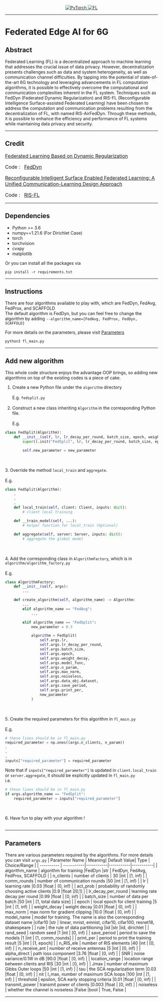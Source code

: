 <div align="center">
  <a href="https://pytorch.org/">
    <img src="https://img.shields.io/badge/PyTorch-F63939?style=for-the-badge&logo=pytorch&logoColor=white" alt="PyTorch">
  </a>
  <a href="https://en.wikipedia.org/wiki/Federated_learning">
    <img src="https://img.shields.io/badge/Federated%20Learning-3333FF?style=for-the-badge&logoColor=white" alt="FL">
  </a>
</div>

<hr/>

# Federated Edge AI for 6G

## Abstract
Federated Learning (FL) is a decentralized approach to machine learning that addresses the crucial issue of data privacy. However, decentralization presents challenges such as data and system heterogeneity, as well as communication channel difficulties. By tapping into the potential of state-of-the-art 6G technology and leveraging advancements in FL computation algorithms, it is possible to effectively overcome the computational and communication complexities inherent in the FL system. Techniques such as FedDyn (Federated Dynamic Regularization) and RIS-FL (Reconfigurable Intelligence Surface-assisted Federated Learning) have been chosen to address the computation and communication problems resulting from the decentralization of FL, with named RIS-AirFedDyn. Through these methods, it is possible to enhance the efficiency and performance of FL systems while maintaining data privacy and security.

<hr/>

## Credit
<div style="font-size:1rem">
<a href="https://arxiv.org/abs/2111.04263">
  Federated Learning Based on Dynamic Regularization
</a>
<p>
  Code :  &nbsp 
  <a href="https://github.com/AntixK/FedDyn">
     FedDyn
  </a>
</p>
<a href="https://arxiv.org/abs/2011.10282">
  Reconfigurable Intelligent Surface Enabled Federated Learning: A Unified Communication-Learning Design Approach
</a>
<p>
  Code :  &nbsp 
  <a href="https://github.com/liuhang1994/RIS-FL">
     RIS-FL
  </a>
</p>
</div>

<hr/>

## Dependencies
* Python >= 3.6
* numpy==1.21.6 (For Dirichlet Case)
* torch
* torchvision
* cvxpy
* matplotlib
  
Or you can install all the packages via
```
pip install -r requirements.txt
```

<hr/>

## Instructions
There are four algorithms available to play with, which are FedDyn, FedAvg, FedProx, and SCAFFOLD  
The default algorithm is FedDyn, but you can feel free to change the algorithm by adding ```--algorithm_name={FedAvg, FedProx, FedDyn, SCAFFOLD}```  
  
For more details on the parameters, please visit [Parameters](#parameters)
```
python3 fl_main.py
```

<hr/>

## Add new algorithm
This whole code structure enjoys the advantage OOP brings, so adding new algorithms on top of the existing codes is a piece of cake.
1. Create a new Python file under the ```algorithm``` directory
<br></br>
E.g. ```fedsplit.py```
<br></br>
2. Construct a new class inheriting ```Algorithm``` in the corresponding Python file.
<br></br>
E.g.
```python
class FedSplit(Algorithm):
    def __init__(self, lr, lr_decay_per_round, batch_size, epoch, weight_decay, model_func, n_param, max_norm, noiseless, dataset_name, save_period, print_per, new_parameter):
        super().init("FedSplit", lr, lr_decay_per_round, batch_size, epoch, weight_decay, model_func, n_param, max_norm, noiseless, dataset_name, save_period, print_per)

        self.new_parameter = new_parameter
```
<br></br>
3. Override the method ```local_train``` and ```aggregate```.
<br></br>
E.g.
```python
class FedSplit(Algorithm):
    .
    .
    .
    def local_train(self, client: Client, inputs: dict):
        # client local training

    def __train_model(self, ...):
        # helper function for local_train (Optional)

    def aggregate(self, server: Server, inputs: dict):
        # aggregate the global model
```
<br></br>
4. Add the corresponding class in ```AlgorithmFactory```, which is in ```algorithm/algorithm_factory.py```
<br></br>
E.g.
```python
class AlgorithmFactory:
    def __init__(self, args):
        ...

    def create_algorithm(self, algorithm_name) -> Algorithm:
        ...
        elif algorithm_name == "FedAvg":
            ...

        elif algorithm_name == "FedSplit":
            new_parameter = 0.3

            algorithm = FedSplit(
                self.args.lr,
                self.args.lr_decay_per_round,
                self.args.batch_size,
                self.args.epoch,
                self.args.weight_decay,
                self.args.model_func,
                self.args.n_param,
                self.args.max_norm,
                self.args.noiseless,
                self.args.data_obj.dataset,
                self.args.save_period,
                self.args.print_per,
                new_parameter
            )
```
<br></br>
5. Create the required parameters for this algorithm in ```fl_main.py```
<br></br>
E.g.
```python
# these lines should be in fl_main.py
required_parameter = np.ones((args.n_clients, n_param))
.
.
.
inputs["required_parameter"] = required_parameter
```
Note that if ```inputs["required_parameter"]``` is updated in ```client.local_train``` or ```server.aggregate```, it should be explicitly updated in ```fl_main.py```  
i.e.  
```python
# these lines should be in fl_main.py
if args.algorithm_name == "FedSplit":
    required_parameter = inputs["required_parameter"]
```
<br></br>
6. Have fun to play with your algorithm !
<br></br>

<hr/>

## Parameters
There are various parameters required by the algorithms. 
For more details you can visit ```args.py```
| Parameter Name  | Meaning| Default Value| Type | Choice/Range |
| ---------- | -----------|-----------|-----------|-----------|
| algorithm_name   | algorithm for training   |FedDyn   |str   | FedDyn, FedAvg, FedProx, SCAFFOLD |
|  n_clients  | number of clients   | 30  |int   | [1, inf) | 
| comm_rounds   | number of communication rounds   |50   |int   | [1, inf) | 
| lr   | learning rate   |0.03   |float   | (0, inf) | 
| act_prob   | probability of randomly choosing active clients   |0.9   |float   |[0,1] | 
| lr_decay_per_round   | learning rate decay per round   |0.99   |float   | [0, inf) | 
| batch_size   | number of data per batch   |50   |int   | [1, total data size] | 
| epoch   | local epoch for client training   |5   |int   | [1, inf) | 
| weight_decay   | weight decay  |0.01   |float   | (0, inf) | 
| max_norm   | max norm for gradient clipping   |10.0   |float  | (0, inf) | 
| model_name   | model for training. The name is also the corresponding dataset name   |cifar10   |str   | linear, mnist, emnist, cifar10, cifar100, resnet18, shakespeare |
| rule   | the rule of data partitioning   |iid   |str   |iid, dirichlet |
|  rand_seed  | random seed   |1   |int   | [0, inf) | 
| save_period   | period to save the models   |1   |int   | [1, comm_rounds] |
| print_per   | period to print the training result   |5   |int   | [1, epoch] | 
| n_RIS_ele   | number of RIS elements   |40   |int   | [0, inf) |
| n_receive_ant   | number of receive antennas   |5   |int   | [0, inf) | 
| alpha_direct   | path loss component   |3.76   |float   | [0, inf) | 
| SNR   | noise variance/0.1W in dB   |90.0   |float   | [0, inf) | 
| location_range   | location range between clients and RIS   |30   |int   | [0, inf) | 
| Jmax   | number of maximum Gibbs Outer loops   |50   |int   | [1, inf) |
| tau   | the SCA regularization term   |0.03   |float   | [0, inf) | 
| nit   | I_max, number of maximum SCA loops   |100   |int   | [1, inf) | 
| threshold   | epsilon, SCA early stopping criteria   |0.01   |float   | [0, inf) | 
| transmit_power   | transmit power of clients   |0.003   |float   | [0, inf) | 
| noiseless   | whether the channel is noiseless   |False   |bool   | True, False | 

<hr/>
